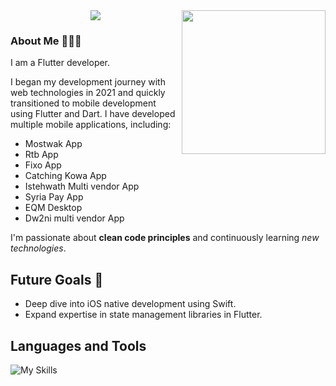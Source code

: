 <img align='right' src="https://media.giphy.com/media/ieyl9zmCjO4b4t6qoY/giphy.gif" width="230">



<div align="center">
  <a href="https://git.io/typing-svg">
    <img src="https://readme-typing-svg.herokuapp.com/?lines=Hello,+There!+👋;This+is+Nourhan....;Nice+to+meet+you!🤍&center=true&size=30">
  </a>
</div>

<h3>About Me 👩🏻‍💻</h3>
I am a Flutter developer.

I began my development journey with web technologies in 2021 and quickly transitioned to mobile development using Flutter and Dart. I have developed multiple mobile applications, including:
- Mostwak App
- Rtb App
- Fixo App
- Catching Kowa App
- Istehwath Multi vendor App 
- Syria Pay App
- EQM Desktop
- Dw2ni multi vendor App

I'm passionate about **clean code principles** and continuously learning *new technologies*.


## Future Goals 🚀
- Deep dive into iOS native development using Swift.
- Expand expertise in state management libraries in Flutter.

<h2>Languages and Tools</h2>

![My Skills](https://skillicons.dev/icons?i=flutter,dart,git,github,)





<!--

![GitHub followers](https://img.shields.io/github/followers/NourhanHamada?style=social)  
![GitHub stars](https://img.shields.io/github/stars/NourhanHamada?style=social)


![GitHub followers](https://img.shields.io/github/followers/NourhanHamada?style=social)
**NourhanHamada/NourhanHamada** is a ✨ _special_ ✨ repository because its `README.md` (this file) appears on your GitHub profile.

Here are some ideas to get you started:

- 🔭 I’m currently working on ...
- 🌱 I’m currently learning ...
- 👯 I’m looking to collaborate on ...
- 🤔 I’m looking for help with ...
- 💬 Ask me about ...
- 📫 How to reach me: ...
- 😄 Pronouns: ...
- ⚡ Fun fact: ...

<p align="justify">I am a Flutter developer 👩🏻‍💻</p>
<p align="justify">I started in 2021 with web development then I shift to Mobile development with Flutter and Dart language</p>
<p align="justify">During this time I learn Swift to develope Ios Applications too</p> 
-->
